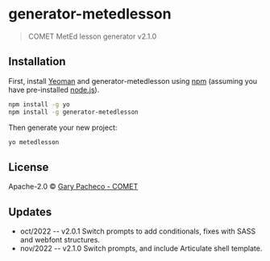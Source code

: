 # generator-metedlesson
> COMET MetEd lesson generator v2.1.0

## Installation

First, install [Yeoman](http://yeoman.io) and generator-metedlesson using [npm](https://www.npmjs.com/) (assuming you have pre-installed [node.js](https://nodejs.org/)).

```bash
npm install -g yo
npm install -g generator-metedlesson
```

Then generate your new project:

```bash
yo metedlesson
```

## License

Apache-2.0 © [Gary Pacheco - COMET](https://www.comet.ucar.edu)


[npm-image]: https://badge.fury.io/js/generator-cometlesson.svg
[npm-url]: https://npmjs.org/package/generator-cometlesson
[travis-image]: https://travis-ci.com//generator-cometlesson.svg?branch=master
[travis-url]: https://travis-ci.com//generator-cometlesson
[daviddm-image]: https://david-dm.org//generator-cometlesson.svg?theme=shields.io
[daviddm-url]: https://david-dm.org//generator-cometlesson


## Updates
- oct/2022 -- v2.0.1 Switch prompts to add conditionals, fixes with SASS and webfont structures.
- nov/2022 -- v2.1.0 Switch prompts, and include Articulate shell template.